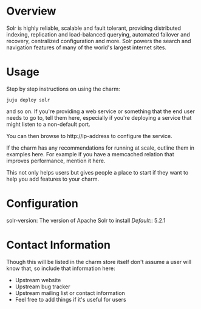 # Overview
Solr is highly reliable, scalable and fault tolerant, providing distributed indexing, replication and load-balanced querying, automated failover and recovery, centralized configuration and more. Solr powers the search and navigation features of many of the world's largest internet sites.

# Usage

Step by step instructions on using the charm:

    juju deploy solr

and so on. If you're providing a web service or something that the end user needs to go to, tell them here, especially if you're deploying a service that might listen to a non-default port.

You can then browse to http://ip-address to configure the service.


If the charm has any recommendations for running at scale, outline them in examples here. For example if you have a memcached relation that improves performance, mention it here.


This not only helps users but gives people a place to start if they want to help you add features to your charm.

# Configuration


solr-version:
    The version of Apache Solr to install
    *Default:*: 5.2.1

# Contact Information

Though this will be listed in the charm store itself don't assume a user will know that, so include that information here:


- Upstream website
- Upstream bug tracker
- Upstream mailing list or contact information
- Feel free to add things if it's useful for users
